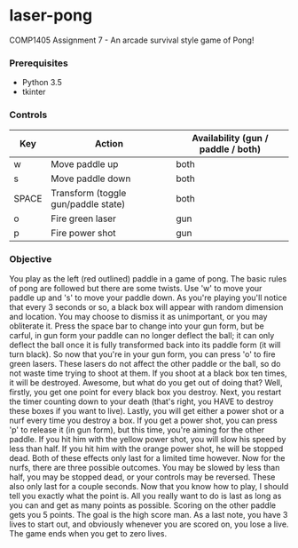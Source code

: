 # laser-pong
COMP1405 Assignment 7 - An arcade survival style game of Pong!

### Prerequisites
- Python 3.5
- tkinter

### Controls
| Key   | Action                              | Availability (gun / paddle / both) |
| ----- | ----------------------------------- | ---------------------------------- |
| w     | Move paddle up                      | both                               |
| s     | Move paddle down                    | both                               |
| SPACE | Transform (toggle gun/paddle state) | both                               |
| o     | Fire green laser                    | gun                                |
| p     | Fire power shot                     | gun                                |

### Objective
You play as the left (red outlined) paddle in a game of pong. The basic
rules of pong are followed but there are some twists. Use 'w' to move your
paddle up and 's' to move your paddle down. As you're playing you'll notice
that every 3 seconds or so, a black box will appear with random dimension
and location. You may choose to dismiss it as unimportant, or you may
obliterate it. Press the space bar to change into your gun form, but be
carful, in gun form your paddle can no longer deflect the ball; it can only
deflect the ball once it is fully transformed back into its paddle form (it
will turn black). So now that you're in your gun form, you can press 'o' to
fire green lasers. These lasers do not affect the other paddle or the ball,
so do not waste time trying to shoot at them. If you shoot at a black box
ten times, it will be destroyed. Awesome, but what do you get out of doing
that? Well, firstly, you get one point for every black box you destroy.
Next, you restart the timer counting down to your death (that's right, you
HAVE to destroy these boxes if you want to live). Lastly, you will get
either a power shot or a nurf every time you destroy a box. If you get a
power shot, you can press 'p' to release it (in gun form), but this time,
you're aiming for the other paddle. If you hit him with the yellow power
shot, you will slow his speed by less than half. If you hit him with the
orange power shot, he will be stopped dead. Both of these effects only last
for a limited time however. Now for the nurfs, there are three possible
outcomes. You may be slowed by less than half, you may be stopped dead, or
your controls may be reversed. These also only last for a couple seconds.
Now that you know how to play, I should tell you exactly what the point is.
All you really want to do is last as long as you can and get as many
points as possible. Scoring on the other paddle gets you 5 points. The goal
is the high score man. As a last note, you have 3 lives to start out, and
obviously whenever you are scored on, you lose a live. The game ends when
you get to zero lives.
